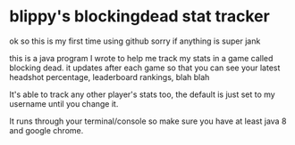# blippy's blockingdead stat tracker
ok so this is my first time using github sorry if anything is super jank

this is a java program I wrote to help me track my stats in a game called blocking dead. 
it updates after each game so that you can see your latest headshot percentage, leaderboard rankings, blah blah

It's able to track any other player's stats too, the default is just set to my username until you change it.

It runs through your terminal/console so make sure you have at least java 8 and google chrome.


